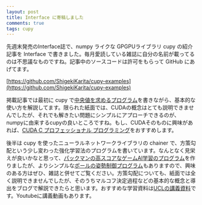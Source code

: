 ```yaml
---
layout: post
title: Interface に寄稿しました
comments: true
tags: cupy
---
```


先週末発売のInterface誌で、numpy ライクな GPGPUライブラリ cupy の紹介記事を Interface で書きました。毎月愛読している雑誌に自分の名前が載ってるのは不思議なものですね。記事中のソースコードは許可をもらって GitHub にあげてます。

[https://github.com/ShigekiKarita/cupy-examples](https://github.com/ShigekiKarita/cupy-examples)

掲載記事では最初に cupy で[中央値を求めるプログラム](https://github.com/ShigekiKarita/cupy-examples/blob/master/median.py)を書きながら、基本的な使い方を解説してます。限られた紙面では、CUDAの概念はとても説明できませんでしたが、それでも解きたい問題にシンプルにアプローチできるのが、numpyに由来するcupyの良いところですね。もし、CUDAそのものに興味があれば、[CUDA C プロフェッショナル プログラミング](https://book.impress.co.jp/books/1115101001)をおすすめします。



後半は cupy を使ったニューラルネットワークライブラリの chainer で、方策勾配という少し変わった強化学習法のプログラムを書いています。なんとなく見栄えが良いかなと思って、[パックマンの高スコアなゲームAI学習のプログラム](https://github.com/ShigekiKarita/cupy-examples/blob/master/atari.py)を作りましたが、よりシンプルな[ポールの姿勢制御プログラム](https://github.com/ShigekiKarita/cupy-examples/blob/master/pole.py)もありますので、興味のある方はぜひ、雑誌と併せてご覧ください。方策勾配についても、紙面では全く説明できませんでしたが、そのうちマルコフ決定過程などの基本的な概念と導出をブログで解説できたらと思います。おすすめな学習資料は[UCLの講義資料](http://www0.cs.ucl.ac.uk/staff/d.silver/web/Teaching.html)です。Youtubeに講義動画もあります。
